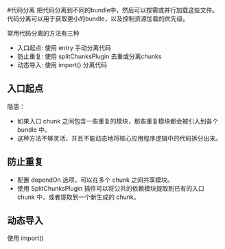 #代码分离
把代码分离到不同的bundle中，然后可以按需或并行加载这些文件。
代码分离可以用于获取更小的bundle，以及控制资源加载的优先级。

常用代码分离的方法有三种
- 入口起点: 使用 entry 手动分离代码
- 防止重复: 使用 splitChunksPlugin 去重或分离chunks
- 动态导入: 使用 import() 分离代码

## 入口起点
隐患：
- 如果入口 chunk 之间包含一些重复的模块，那些重复模块都会被引入到各个 bundle 中。
- 这种方法不够灵活，并且不能动态地将核心应用程序逻辑中的代码拆分出来。

## 防止重复
- 配置 dependOn 选项，可以在多个 chunk 之间共享模块。
- 使用 SplitChunksPlugin 插件可以将公共的依赖模块提取到已有的入口 chunk 中，或者提取到一个新生成的 chunk。

## 动态导入
使用 import() 
